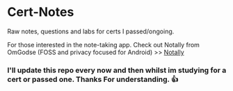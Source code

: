 # Cert-Notes
Raw notes, questions and labs for certs I passed/ongoing.

For those interested in the note-taking app. Check out Notally from OmGodse (FOSS and privacy focused for Android) >> [Notally](https://github.com/OmGodse/Notally)

### I'll update this repo every now and then whilst im studying for a cert or passed one. Thanks For understanding. 👍
